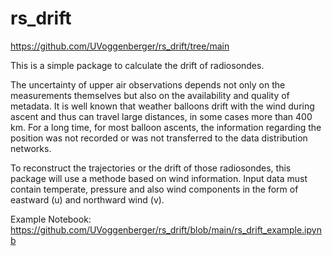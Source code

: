 # rs_drift

https://github.com/UVoggenberger/rs_drift/tree/main

This is a simple package to calculate the drift of radiosondes.

The uncertainty of upper air observations depends not only on the measurements themselves but also on the availability and quality of metadata.
It is well known that weather balloons drift with the wind during ascent and thus can travel large distances, in some cases more than 400 km. 
For a long time, for most balloon ascents, the information regarding the position was not recorded or was not transferred to the data distribution networks.

To reconstruct the trajectories or the drift of those radiosondes, this package will use a methode based on wind information.
Input data must contain temperate, pressure and also wind components in the form of eastward (u) and northward wind (v).

Example Notebook: https://github.com/UVoggenberger/rs_drift/blob/main/rs_drift_example.ipynb
